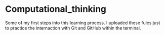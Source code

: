 # Computational_thinking

Some of my first steps into this learning process. I uploaded these fules just to practice the internaction with Git and GitHub within the terminal.
